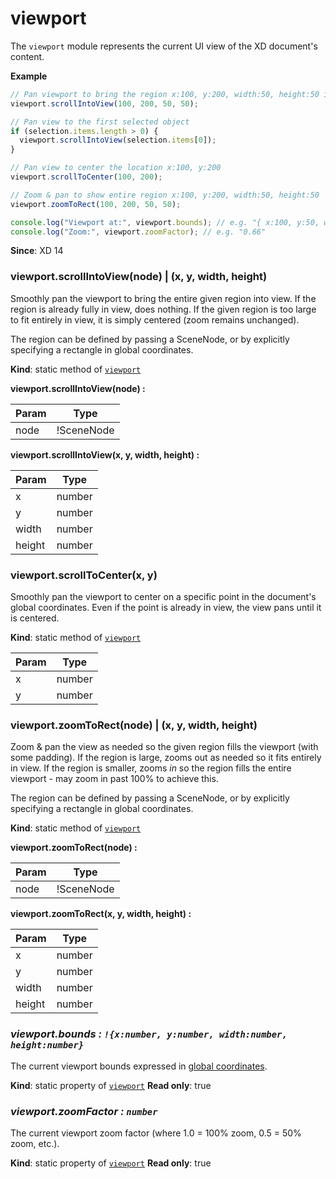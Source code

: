 # viewport

The `viewport` module represents the current UI view of the XD document's content.

**Example**

```js
// Pan viewport to bring the region x:100, y:200, width:50, height:50 into view
viewport.scrollIntoView(100, 200, 50, 50);

// Pan view to the first selected object
if (selection.items.length > 0) {
  viewport.scrollIntoView(selection.items[0]);
}

// Pan view to center the location x:100, y:200
viewport.scrollToCenter(100, 200);

// Zoom & pan to show entire region x:100, y:200, width:50, height:50
viewport.zoomToRect(100, 200, 50, 50);

console.log("Viewport at:", viewport.bounds); // e.g. "{ x:100, y:50, width:1400, height:900 }"
console.log("Zoom:", viewport.zoomFactor); // e.g. "0.66"
```

**Since**: XD 14

### viewport.scrollIntoView(node) | (x, y, width, height)

Smoothly pan the viewport to bring the entire given region into view. If the region is already fully in view, does
nothing. If the given region is too large to fit entirely in view, it is simply centered (zoom remains unchanged).

The region can be defined by passing a SceneNode, or by explicitly specifying a rectangle in global coordinates.

**Kind**: static method of [`viewport`](#module_viewport)

**viewport.scrollIntoView(node) :**

| Param | Type       |
| ----- | ---------- |
| node  | !SceneNode |

**viewport.scrollIntoView(x, y, width, height) :**

| Param  | Type   |
| ------ | ------ |
| x      | number |
| y      | number |
| width  | number |
| height | number |

### viewport.scrollToCenter(x, y)

Smoothly pan the viewport to center on a specific point in the document's global coordinates. Even if the point is
already in view, the view pans until it is centered.

**Kind**: static method of [`viewport`](#module_viewport)

| Param | Type   |
| ----- | ------ |
| x     | number |
| y     | number |

### viewport.zoomToRect(node) | (x, y, width, height)

Zoom & pan the view as needed so the given region fills the viewport (with some padding). If the region is large, zooms
out as needed so it fits entirely in view. If the region is smaller, zooms _in_ so the region fills the entire viewport -
may zoom in past 100% to achieve this.

The region can be defined by passing a SceneNode, or by explicitly specifying a rectangle in global coordinates.

**Kind**: static method of [`viewport`](#module_viewport)

**viewport.zoomToRect(node) :**

| Param | Type       |
| ----- | ---------- |
| node  | !SceneNode |

**viewport.zoomToRect(x, y, width, height) :**

| Param  | Type   |
| ------ | ------ |
| x      | number |
| y      | number |
| width  | number |
| height | number |

### _viewport.bounds : `!{x:number, y:number, width:number, height:number}`_

The current viewport bounds expressed in [global coordinates](/develop/plugin-development/xd-concepts/coordinate-spaces-and-units/).

**Kind**: static property of [`viewport`](#module_viewport)
**Read only**: true

### _viewport.zoomFactor : `number`_

The current viewport zoom factor (where 1.0 = 100% zoom, 0.5 = 50% zoom, etc.).

**Kind**: static property of [`viewport`](#module_viewport)
**Read only**: true
